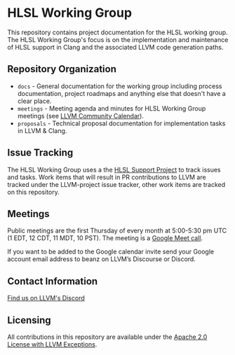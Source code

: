 # HLSL Working Group

This repository contains project documentation for the HLSL working group. The
HLSL Working Group's focus is on the implementation and maintenance of HLSL
support in Clang and the associated LLVM code generation paths.

## Repository Organization

* `docs` - General documentation for the working group including process
  documentation, project roadmaps and anything else that doesn't have a clear place.
* `meetings` - Meeting agenda and minutes for HLSL Working Group meetings (see
  [LLVM Community Calendar](https://calendar.google.com/calendar/u/0/embed?src=calendar@llvm.org)).
* `proposals` - Technical proposal documentation for implementation tasks in
  LLVM & Clang.

## Issue Tracking

The HLSL Working Group uses a the [HLSL Support
Project](https://github.com/orgs/llvm/projects/4) to track issues and tasks.
Work items that will result in PR contributions to LLVM are tracked under the
LLVM-project issue tracker, other work items are tracked on this repository.

## Meetings

Public meetings are the first Thursday of every month at 5:00-5:30 pm UTC (1
EDT, 12 CDT, 11 MDT, 10 PST). The meeting is a [Google Meet
call](https://meet.google.com/tcs-srdn-dig).

If you want to be added to the Google calendar invite send your Google account
email address to beanz on LLVM’s Discourse or Discord.

## Contact Information

[Find us on LLVM's Discord](https://discord.com/channels/636084430946959380/958089123208523876)

## Licensing

All contributions in this repository are available under the [Apache 2.0 License
with LLVM Exceptions](LICENSE.txt).
